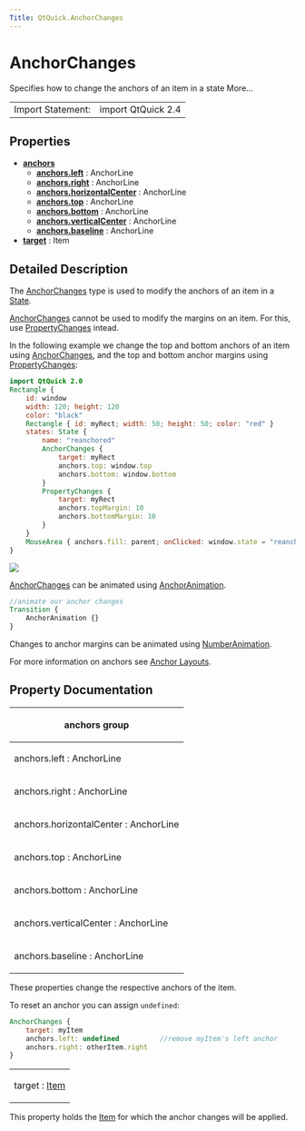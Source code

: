 ```yaml
---
Title: QtQuick.AnchorChanges
---
```

        
AnchorChanges
=============

<span class="subtitle"></span>
Specifies how to change the anchors of an item in a state More...

|                   |                    |
|-------------------|--------------------|
| Import Statement: | import QtQuick 2.4 |

<span id="properties"></span>
Properties
----------

-   ****[anchors](#anchors-prop)****
    -   ****[anchors.left](#anchors.left-prop)**** : AnchorLine
    -   ****[anchors.right](#anchors.right-prop)**** : AnchorLine
    -   ****[anchors.horizontalCenter](#anchors.horizontalCenter-prop)**** : AnchorLine
    -   ****[anchors.top](#anchors.top-prop)**** : AnchorLine
    -   ****[anchors.bottom](#anchors.bottom-prop)**** : AnchorLine
    -   ****[anchors.verticalCenter](#anchors.verticalCenter-prop)**** : AnchorLine
    -   ****[anchors.baseline](#anchors.baseline-prop)**** : AnchorLine
-   ****[target](#target-prop)**** : Item

<span id="details"></span>
Detailed Description
--------------------

The [AnchorChanges](index.html) type is used to modify the anchors of an item in a [State](../QtQuick.State.md).

[AnchorChanges](index.html) cannot be used to modify the margins on an item. For this, use [PropertyChanges](../QtQuick.PropertyChanges.md) intead.

In the following example we change the top and bottom anchors of an item using [AnchorChanges](index.html), and the top and bottom anchor margins using [PropertyChanges](../QtQuick.PropertyChanges.md):

``` qml
import QtQuick 2.0
Rectangle {
    id: window
    width: 120; height: 120
    color: "black"
    Rectangle { id: myRect; width: 50; height: 50; color: "red" }
    states: State {
        name: "reanchored"
        AnchorChanges {
            target: myRect
            anchors.top: window.top
            anchors.bottom: window.bottom
        }
        PropertyChanges {
            target: myRect
            anchors.topMargin: 10
            anchors.bottomMargin: 10
        }
    }
    MouseArea { anchors.fill: parent; onClicked: window.state = "reanchored" }
}
```

![](https://developer.ubuntu.com/static/devportal_uploaded/8987709c-de76-4f6d-bd36-7665241cd2e7-api/apps/qml/sdk-15.04.4/QtQuick.AnchorChanges/images/anchorchanges.png)

[AnchorChanges](index.html) can be animated using [AnchorAnimation](../QtQuick.AnchorAnimation.md).

``` qml
//animate our anchor changes
Transition {
    AnchorAnimation {}
}
```

Changes to anchor margins can be animated using [NumberAnimation](../QtQuick.NumberAnimation.md).

For more information on anchors see [Anchor Layouts](../QtQuick.qtquick-positioning-anchors.md#anchor-layout).

Property Documentation
----------------------

<table>
<colgroup>
<col width="100%" />
</colgroup>
<thead>
<tr class="header">
<th><p><span id="anchors-prop"></span><strong>anchors group</strong></p></th>
</tr>
</thead>
<tbody>
<tr class="odd">
<td><p><span id="anchors.left-prop"></span><span class="name">anchors.left</span> : <span class="type">AnchorLine</span></p></td>
</tr>
<tr class="even">
<td><p><span id="anchors.right-prop"></span><span class="name">anchors.right</span> : <span class="type">AnchorLine</span></p></td>
</tr>
<tr class="odd">
<td><p><span id="anchors.horizontalCenter-prop"></span><span class="name">anchors.horizontalCenter</span> : <span class="type">AnchorLine</span></p></td>
</tr>
<tr class="even">
<td><p><span id="anchors.top-prop"></span><span class="name">anchors.top</span> : <span class="type">AnchorLine</span></p></td>
</tr>
<tr class="odd">
<td><p><span id="anchors.bottom-prop"></span><span class="name">anchors.bottom</span> : <span class="type">AnchorLine</span></p></td>
</tr>
<tr class="even">
<td><p><span id="anchors.verticalCenter-prop"></span><span class="name">anchors.verticalCenter</span> : <span class="type">AnchorLine</span></p></td>
</tr>
<tr class="odd">
<td><p><span id="anchors.baseline-prop"></span><span class="name">anchors.baseline</span> : <span class="type">AnchorLine</span></p></td>
</tr>
</tbody>
</table>

These properties change the respective anchors of the item.

To reset an anchor you can assign `undefined`:

``` qml
AnchorChanges {
    target: myItem
    anchors.left: undefined          //remove myItem's left anchor
    anchors.right: otherItem.right
}
```

<table>
<colgroup>
<col width="100%" />
</colgroup>
<tbody>
<tr class="odd">
<td><p><span id="target-prop"></span><span class="name">target</span> : <span class="type"><a href="QtQuick.Item.md">Item</a></span></p></td>
</tr>
</tbody>
</table>

This property holds the [Item](../QtQuick.Item.md) for which the anchor changes will be applied.

